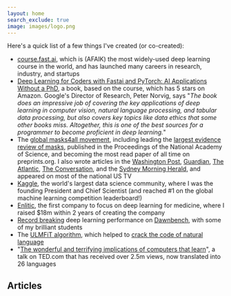 ```yaml
---
layout: home
search_exclude: true
image: images/logo.png
---
```


Here's a quick list of a few things I've created (or co-created):

- [course.fast.ai](https://course.fast.ai), which is (AFAIK) the most widely-used deep learning course in the world, and has launched many careers in research, industry, and startups
- [Deep Learning for Coders with Fastai and PyTorch: AI Applications Without a PhD](https://www.amazon.com/Deep-Learning-Coders-fastai-PyTorch/dp/1492045527), a book, based on the course, which has 5 stars on Amazon. Google's Director of Research, Peter Norvig, says "*The book does an impressive job of covering the key applications of deep learning in computer vision, natural language processing, and tabular data processing, but also covers key topics like data ethics that some other books miss. Altogether, this is one of the best sources for a programmer to become proficient in deep learning.*"
- The [global masks4all movement](http://archive.is/evklI), including leading the [largest evidence review of masks](https://www.pnas.org/content/118/4/e2014564118), published in the Proceedings of the National Academy of Science, and becoming the most read paper of all time on preprints.org. I also wrote articles in the [Washington Post](https://www.washingtonpost.com/outlook/2020/03/28/masks-all-coronavirus/), [Guardian](https://www.theguardian.com/commentisfree/2020/apr/04/why-wear-a-mask-may-be-our-best-weapon-to-stop-coronavirus), [The Atlantic](https://www.theatlantic.com/health/archive/2020/04/dont-wear-mask-yourself/610336/), [The Conversation](https://theconversation.com/masks-help-stop-the-spread-of-coronavirus-the-science-is-simple-and-im-one-of-100-experts-urging-governors-to-require-public-mask-wearing-138507), and the [Sydney Morning Herald](https://www.smh.com.au/national/why-are-masks-not-yet-mandatory-in-australia-20200708-p55a4k.html), and appeared on most of the national US TV 
- [Kaggle](https://www.wired.com/2011/12/kaggle/), the world's largest data science community, where I was the founding President and Chief Scientist (and reached #1 on the global machine learning competition leaderboard!)
- [Enlitic](https://singularityhub.com/2015/11/11/exponential-medicine-deep-learning-ai-better-than-your-doctor-at-finding-cancer/), the first company to focus on deep learning for medicine, where I raised $18m within 2 years of creating the company
- [Record breaking](https://www.technologyreview.com/2018/08/10/141098/small-team-of-ai-coders-beats-googles-code/) deep learning performance on [Dawnbench](https://www.theverge.com/2018/5/7/17316010/fast-ai-speed-test-stanford-dawnbench-google-intel), with some of my brilliant students
- The [ULMFiT algorithm](https://towardsdatascience.com/understanding-ulmfit-and-elmo-the-shift-towards-transfer-learning-in-nlp-b5d8e2e3f664), which helped to [crack the code of natural language](https://www.nytimes.com/2018/11/18/technology/artificial-intelligence-language.html)
- "[The wonderful and terrifying implications of computers that learn](https://www.ted.com/talks/jeremy_howard_the_wonderful_and_terrifying_implications_of_computers_that_can_learn)", a talk on TED.com that has received over 2.5m views, now translated into 26 languages

## Articles
